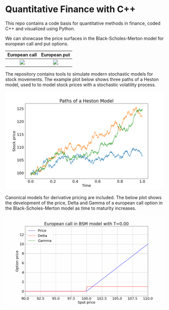 # Quantitative Finance with C++
This repo contains a code basis for quantitative methods in finance, coded C++ and visualized using Python. 

We can showcase the price surfaces in the Black-Scholes-Merton model for european call and put options.

European call             |  European put
:-------------------------:|:-------------------------:
![]([https://...Dark.png](https://github.com/dvdsmr/QuantFinance/blob/master/Plots/priceSurface.png))  |  ![]([https://...Ocean.png](https://github.com/dvdsmr/QuantFinance/blob/master/Plots/priceSurfacePut.png))


The repository contains tools to simulate modern stochastic models for stock movements. The example plot below shows three paths of a Heston model, used to to model stock prices with a stochastic volatility process.


![Heston model paths.](Plots/stockPath.png)

Canonical models for derivative pricing are included. The below plot shows the development of the price, Delta and Gamma of a european call option in the Black-Scholes-Merton model as time to maturity increases.

![European call option in BSM model.](Plots/optionPrice.gif)
